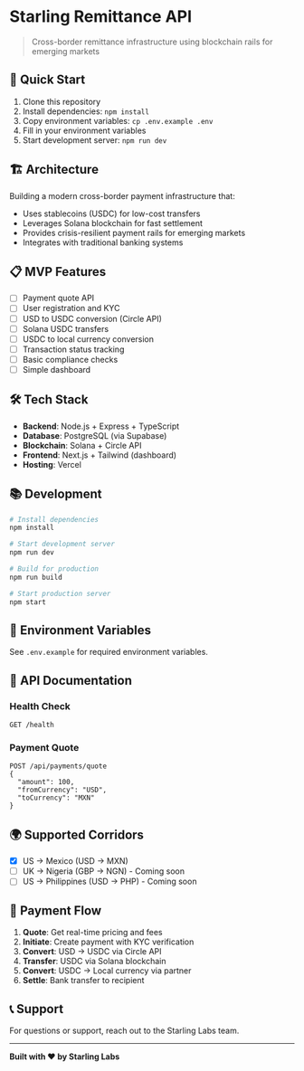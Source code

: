 # Starling Remittance API

> Cross-border remittance infrastructure using blockchain rails for emerging markets

## 🚀 Quick Start

1. Clone this repository
2. Install dependencies: `npm install`
3. Copy environment variables: `cp .env.example .env`
4. Fill in your environment variables
5. Start development server: `npm run dev`

## 🏗️ Architecture

Building a modern cross-border payment infrastructure that:
- Uses stablecoins (USDC) for low-cost transfers
- Leverages Solana blockchain for fast settlement
- Provides crisis-resilient payment rails for emerging markets
- Integrates with traditional banking systems

## 📋 MVP Features

- [ ] Payment quote API
- [ ] User registration and KYC
- [ ] USD to USDC conversion (Circle API)
- [ ] Solana USDC transfers
- [ ] USDC to local currency conversion
- [ ] Transaction status tracking
- [ ] Basic compliance checks
- [ ] Simple dashboard

## 🛠️ Tech Stack

- **Backend**: Node.js + Express + TypeScript
- **Database**: PostgreSQL (via Supabase)
- **Blockchain**: Solana + Circle API
- **Frontend**: Next.js + Tailwind (dashboard)
- **Hosting**: Vercel

## 📚 Development

```bash
# Install dependencies
npm install

# Start development server
npm run dev

# Build for production
npm run build

# Start production server
npm start
```

## 🔐 Environment Variables

See `.env.example` for required environment variables.

## 📖 API Documentation

### Health Check
```
GET /health
```

### Payment Quote
```
POST /api/payments/quote
{
  "amount": 100,
  "fromCurrency": "USD",
  "toCurrency": "MXN"
}
```

## 🌍 Supported Corridors

- [x] US → Mexico (USD → MXN)
- [ ] UK → Nigeria (GBP → NGN) - Coming soon
- [ ] US → Philippines (USD → PHP) - Coming soon

## 🔄 Payment Flow

1. **Quote**: Get real-time pricing and fees
2. **Initiate**: Create payment with KYC verification
3. **Convert**: USD → USDC via Circle API
4. **Transfer**: USDC via Solana blockchain
5. **Convert**: USDC → Local currency via partner
6. **Settle**: Bank transfer to recipient

## 📞 Support

For questions or support, reach out to the Starling Labs team.

---

**Built with ❤️ by Starling Labs**